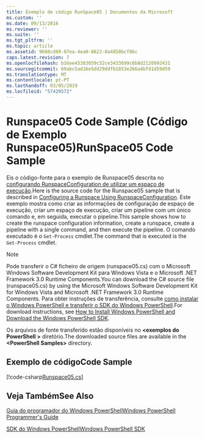 ```yaml
---
title: Exemplo de código RunSpace05 | Documentos da Microsoft
ms.custom: ''
ms.date: 09/13/2016
ms.reviewer: ''
ms.suite: ''
ms.tgt_pltfrm: ''
ms.topic: article
ms.assetid: 9688cd69-07ea-4ea0-8822-0a4850bcf86c
caps.latest.revision: 7
ms.openlocfilehash: b16ee45383059c52ce3433699c6b8d2120992431
ms.sourcegitcommit: 69abc5ad16e5dd29ddfb1853e266a4bfd1d59d59
ms.translationtype: MT
ms.contentlocale: pt-PT
ms.lasthandoff: 03/05/2019
ms.locfileid: "57429572"
---
```

# <a name="runspace05-code-sample"></a><span data-ttu-id="3143d-102">Runspace05 Code Sample (Código de Exemplo Runspace05)</span><span class="sxs-lookup"><span data-stu-id="3143d-102">RunSpace05 Code Sample</span></span>

<span data-ttu-id="3143d-103">Eis o código-fonte para o exemplo de Runspace05 descrita no [configurando RunspaceConfiguration de utilizar um espaço de execução](http://msdn.microsoft.com/en-us/42681d19-2d05-4975-befd-afb1990e79b2).</span><span class="sxs-lookup"><span data-stu-id="3143d-103">Here is the source code for the Runspace05 sample that is described in [Configuring a Runspace Using RunspaceConfiguration](http://msdn.microsoft.com/en-us/42681d19-2d05-4975-befd-afb1990e79b2).</span></span> <span data-ttu-id="3143d-104">Este exemplo mostra como criar as informações de configuração de espaço de execução, criar um espaço de execução, criar um pipeline com um único comando e, em seguida, executar o pipeline.</span><span class="sxs-lookup"><span data-stu-id="3143d-104">This sample shows how to create the runspace configuration information, create a runspace, create a pipeline with a single command, and then execute the pipeline.</span></span> <span data-ttu-id="3143d-105">O comando executado é o `Get-Process` cmdlet.</span><span class="sxs-lookup"><span data-stu-id="3143d-105">The command that is executed is the `Get-Process` cmdlet.</span></span>

> [!NOTE]
> <span data-ttu-id="3143d-106">Pode transferir o C# ficheiro de origem (runspace05.cs) com o Microsoft Windows Software Development Kit para Windows Vista e o Microsoft .NET Framework 3.0 Runtime Components.</span><span class="sxs-lookup"><span data-stu-id="3143d-106">You can download the C# source file (runspace05.cs) by using the Microsoft Windows Software Development Kit for Windows Vista and Microsoft .NET Framework 3.0 Runtime Components.</span></span> <span data-ttu-id="3143d-107">Para obter instruções de transferência, consulte [como instalar o Windows PowerShell e transferir o SDK do Windows PowerShell](/powershell/developer/installing-the-windows-powershell-sdk).</span><span class="sxs-lookup"><span data-stu-id="3143d-107">For download instructions, see [How to Install Windows PowerShell and Download the Windows PowerShell SDK](/powershell/developer/installing-the-windows-powershell-sdk).</span></span>
>
> <span data-ttu-id="3143d-108">Os arquivos de fonte transferido estão disponíveis no  **\<exemplos do PowerShell >** diretório.</span><span class="sxs-lookup"><span data-stu-id="3143d-108">The downloaded source files are available in the **\<PowerShell Samples>** directory.</span></span>

## <a name="code-sample"></a><span data-ttu-id="3143d-109">Exemplo de código</span><span class="sxs-lookup"><span data-stu-id="3143d-109">Code Sample</span></span>

[!code-csharp[Runspace05.cs](../../powershell-sdk-samples/SDK-2.0/csharp/Runspace05/Runspace05.cs#L11-L86 "Runspace05.cs")]

## <a name="see-also"></a><span data-ttu-id="3143d-110">Veja Também</span><span class="sxs-lookup"><span data-stu-id="3143d-110">See Also</span></span>

[<span data-ttu-id="3143d-111">Guia do programador do Windows PowerShell</span><span class="sxs-lookup"><span data-stu-id="3143d-111">Windows PowerShell Programmer's Guide</span></span>](./windows-powershell-programmer-s-guide.md)

[<span data-ttu-id="3143d-112">SDK do Windows PowerShell</span><span class="sxs-lookup"><span data-stu-id="3143d-112">Windows PowerShell SDK</span></span>](../windows-powershell-reference.md)